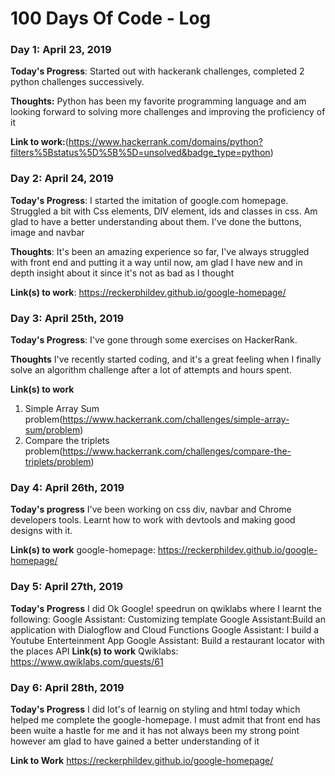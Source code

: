 # 100 Days Of Code - Log

### Day 1: April 23, 2019 

**Today's Progress**: Started out with hackerank challenges, completed 2 python challenges successively.

**Thoughts:** Python has been my favorite programming language and am looking forward to solving more challenges and improving the proficiency of it

**Link to work:**(https://www.hackerrank.com/domains/python?filters%5Bstatus%5D%5B%5D=unsolved&badge_type=python)

### Day 2: April 24, 2019 

**Today's Progress**: I started the imitation of google.com homepage. Struggled a bit with Css elements, DIV element, ids and classes in css. Am glad to have a better understanding about them. I've done the buttons, image and navbar

**Thoughts**: It's been an amazing experience so far, I've always struggled with front end and putting it a way until now,  am glad I have new and in depth insight about it since it's not as bad as I thought

**Link(s) to work**: https://reckerphildev.github.io/google-homepage/


### Day 3: April 25th, 2019

**Today's Progress**: I've gone through some exercises on HackerRank.

**Thoughts** I've recently started coding, and it's a great feeling when I finally solve an algorithm challenge after a lot of attempts and hours spent.


**Link(s) to work**
1. Simple Array Sum problem(https://www.hackerrank.com/challenges/simple-array-sum/problem)
2. Compare the triplets problem(https://www.hackerrank.com/challenges/compare-the-triplets/problem)

### Day 4: April 26th, 2019

**Today's progress** I've been working on css div, navbar and Chrome developers tools. Learnt how to work with devtools and making good designs with it. 


**Link(s) to work**
google-homepage: https://reckerphildev.github.io/google-homepage/

### Day 5: April 27th, 2019
**Today's Progress**
I did Ok Google! speedrun on qwiklabs where I learnt the following:
Google Assistant: Customizing template
Google Assistant:Build an application with Dialogflow and Cloud Functions
Google Assistant: I build a Youtube Enterteinment App
Google Assistant: Build a restaurant locator with the places API
**Link(s) to work**
Qwiklabs: https://www.qwiklabs.com/quests/61

### Day 6: April 28th, 2019
**Today's Progress**
I did lot's of learnig on styling and html today which helped me complete the google-homepage.
I must admit that front end has been wuite a hastle for me and it has not always been my strong point however am glad to have gained a better understanding of it

**Link to Work**
https://reckerphildev.github.io/google-homepage/









